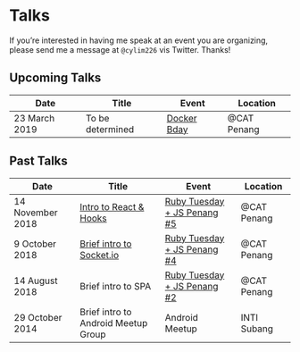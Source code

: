 # Talks

If you’re interested in having me speak at an event you are organizing, please send me a message at `@cylim226` vis Twitter. Thanks!

## Upcoming Talks

| Date              | Title                               | Event                             | Location    |
| -----------       | -----                               | -----                             | --------    |
| 23 March 2019     | To be determined                    | [Docker Bday][7]                  | @CAT Penang |


## Past Talks

| Date              | Title                                | Event                             | Location    |
| -----------       | -----                                | -----                             | --------    |
| 14 November 2018	| [Intro to React & Hooks][6]          | [Ruby Tuesday + JS Penang #5][4]  | @CAT Penang |
| 9 October 2018    | [Brief intro to Socket.io][5]        | [Ruby Tuesday + JS Penang #4][2]  | @CAT Penang |
| 14 August 2018    | Brief intro to SPA                   | [Ruby Tuesday + JS Penang #2][1]  | @CAT Penang |
| 29 October 2014   | Brief intro to Android Meetup Group  | Android Meetup                    | INTI Subang |

[1]: https://www.meetup.com/ruby-malaysia/events/sxwgbqyxlbsb/
[2]: https://www.meetup.com/ruby-malaysia/events/sxwgbqyxnbmb/
[3]: https://www.meetup.com/ruby-malaysia/
[4]: https://www.meetup.com/ruby-malaysia/events/bhnqjqyxpbrb/
[5]: https://youtu.be/BQyRqlxi4iY?t=3079
[6]: https://youtu.be/hLD8OUjsiOc?t=2825
[7]: https://events.docker.com/events/details/docker-penang-presents-docker-bday-6-how-do-you-docker/
